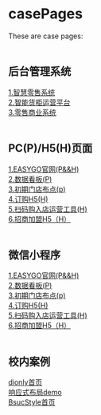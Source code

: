 # casePages
These are case pages:
<br/>
<br/>
<h2>后台管理系统</h2>
<a href="http://dev.ieasygo.cn/#/" target="_blank">1.智慧零售系统</a>
<br/>
<a href="http://dev.webox.esgao.cn/#/" target="_blank">2.智能货柜运营平台</a>
<br/>
<a href="http://dev.pos.esgao.cn/#/" target="_blank">3.零售商业系统</a>
<br/>
<br/>
<h2>PC(P)/H5(H)页面</h2>
<a href="http://www.ieasygo.cn/index.html" target="_blank">1.EASYGO官网(P&&H)</a>
<br/>
<a href="http://test.h5.esgao.cn/easygo-data-spectaculars/#/" target="_blank">2.数据看板(P)</a>
<br/>
<a href="http://astore.kmud.net/test/map/index.html" target="_blank">3.初期门店布点(p)</a>
<br/>
<a href="http://h5.esgao.cn/easygo-webox-order/#/" target="_blank">4.订购H5(H)</a>
<br/>
<a href="http://api.store.ieasygo.cn/scanCodeTrade/#/" target="_blank">5.扫码购入店运营工具(H)</a>
<br/>
<a href="http://astore.kmud.net/test/map/index.html" target="_blank">6.招商加盟H5（H）</a>
<br/>
<br/>
<h2>微信小程序</h2>
<a href="http://www.ieasygo.cn/index.html">1.EASYGO官网(P&&H)</a>
<br/>
<a href="http://test.h5.esgao.cn/easygo-data-spectaculars/#/">2.数据看板(P)</a>
<br/>
<a href="http://astore.kmud.net/test/map/index.html">3.初期门店布点(p)</a>
<br/>
<a href="http://h5.esgao.cn/easygo-webox-order/#/">4.订购H5(H)</a>
<br/>
<a href="http://api.store.ieasygo.cn/scanCodeTrade/#/">5.扫码购入店运营工具(H)</a>
<br/>
<a href="http://astore.kmud.net/test/map/index.html">6.招商加盟H5（H）</a>
<br/>
<br/>
<h2>校内案例</h2>
<a href="https://xyzuzu.github.io/dionly/html/index.html" target="_blank">dionly首页</a>
<br/>
<a href='https://xyzuzu.github.io/bootstrapDemo/demo/index.html' target="_blank">响应式布局demo</a>
<br/>
<a href="https://xyzuzu.github.io/BsucStyle/html/index.html" target="_blank">BsucStyle首页</a>

